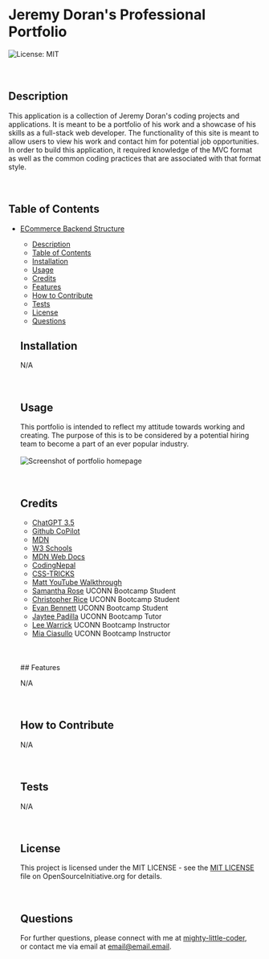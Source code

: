 # Jeremy Doran's Professional Portfolio
  ![License: MIT](https://img.shields.io/badge/License-MIT-yellow.svg)
  </br>
  </br>
  </br>
  ## Description
  
  This application is a collection of Jeremy Doran's coding projects and applications. It is meant to be a portfolio of his work and a showcase of his skills as a full-stack web developer. The functionality of this site is meant to allow users to view his work and contact him for potential job opportunities. In order to build this application, it required knowledge of the MVC format as well as the common coding practices that are associated with that format style.
  </br>
  </br>
  </br>
  ## Table of Contents
  
- [ECommerce Backend Structure](#ecommerce-backend-structure)
  - [Description](#description)
  - [Table of Contents](#table-of-contents)
  - [Installation](#installation)
  - [Usage](#usage)
  - [Credits](#credits)
  - [Features](#features)
  - [How to Contribute](#how-to-contribute)
  - [Tests](#tests)
  - [License](#license)
  - [Questions](#questions)
  ## Installation
  
    N/A
  </br>
  </br>
  </br>
  ## Usage
  This portfolio is intended to reflect my attitude towards working and creating. The purpose of this is to be considered by a potential hiring team to become a part of an ever popular industry.<br><br>
  ![Screenshot of portfolio homepage](img.png)
  </br>
  </br>
  </br>
  ## Credits
  
  - <a href="https://chat.openai.com/">ChatGPT 3.5</a>
  - <a href="https://github.com/features/copilot?ef_id=_k_CjwKCAiAq4KuBhA6EiwArMAw1FOutqMK0saZxH8FwReh32EgrB9jOkJA2Gi0O3-RqIINbuOsOHKHhxoCfKwQAvD_BwE_k_&OCID=AIDcmmc3fhtaow_SEM__k_CjwKCAiAq4KuBhA6EiwArMAw1FOutqMK0saZxH8FwReh32EgrB9jOkJA2Gi0O3-RqIINbuOsOHKHhxoCfKwQAvD_BwE_k_&gad_source=1&gclid=CjwKCAiAq4KuBhA6EiwArMAw1FOutqMK0saZxH8FwReh32EgrB9jOkJA2Gi0O3-RqIINbuOsOHKHhxoCfKwQAvD_BwE">Github CoPilot</a>
  - <a href="https://developer.mozilla.org/en-US/">MDN</a>
  - <a href="https://www.w3schools.com/">W3 Schools</a>
  - <a href="https://developer.mozilla.org/en-US/">MDN Web Docs</a>
  - <a href="https://www.youtube.com/watch?v=oLgtucwjVII&t=246s">CodingNepal</a>
  - <a href="https://css-tricks.com/">CSS-TRICKS</a>
  - <a href="https://www.youtube.com/watch?v=geB_9Ib9YhY">Matt YouTube Walkthrough</a>
  - <a href="https://github.com/samanthashleyrose">Samantha Rose</a> UCONN Bootcamp Student
  - <a href="https://github.com/samanthashleyrose">Christopher Rice</a> UCONN Bootcamp Student
  - <a href="https://github.com/samanthashleyrose">Evan Bennett</a> UCONN Bootcamp Student
  - <a href="https://github.com/miacias">Jaytee Padilla</a> UCONN Bootcamp Tutor
  - <a href="https://leewarrick.com/">Lee Warrick</a> UCONN Bootcamp Instructor
  - <a href="https://github.com/miacias">Mia Ciasullo</a> UCONN Bootcamp Instructor
  </br>
  </br>
  </br>
  ## Features

  N/A
  </br>
  </br>
  </br>
  ## How to Contribute
  
  N/A
  </br>
  </br>
  </br>
  ## Tests
  
  N/A
  </br>
  </br>
  </br>
  ## License
  
  This project is licensed under the MIT LICENSE - see the <a href="https://opensource.org/licenses/MIT">MIT LICENSE</a> file on OpenSourceInitiative.org for details.
  </br>
  </br>
  </br>
  ## Questions
  
  For further questions, please connect with me at <a href="https://github.com/mighty-little-coder">mighty-little-coder</a>,<br>
  or contact me via email at <a href="email@email.email">email@email.email</a>.
